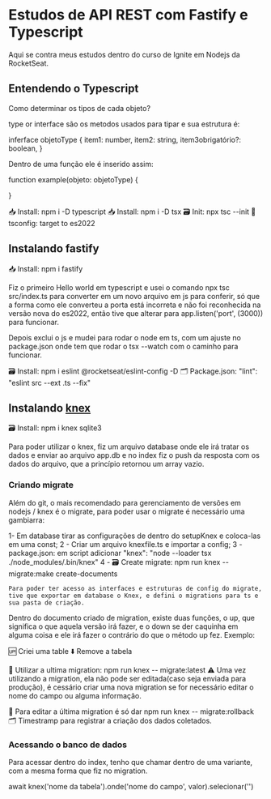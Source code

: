 # Estudos de API REST com Fastify e Typescript

Aqui se contra meus estudos dentro do curso de Ignite em Nodejs da RocketSeat.

## Entendendo o Typescript

Como determinar os tipos de cada objeto?

type or interface são os metodos usados para tipar e sua estrutura é:

inferface objetoType {
item1: number,
item2: string,
item3obrigatório?: boolean,
}

Dentro de uma função ele é inserido assim:

function example(objeto: objetoType) {

}

📥 Install: npm i -D typescript
📥 Install: npm i -D tsx
🗃️ Init: npx tsc --init
🔁 tsconfig: target to es2022

## Instalando fastify

📥 Install: npm i fastify

Fiz o primeiro Hello world em typescript e usei o comando npx tsc src/index.ts para converter em um novo arquivo em js para conferir, só que a forma como ele converteu a porta está incorreta e não foi reconhecida na versão nova do es2022, então tive que alterar para app.listen('port', (3000)) para funcionar.

Depois exclui o js e mudei para rodar o node em ts, com um ajuste no package.json onde tem que rodar o tsx --watch com o caminho para funcionar.

🗃️ Install: npm i eslint @rocketseat/eslint-config -D
🗂️ Package.json: "lint": "eslint src --ext .ts --fix"

## Instalando [knex](https://knexjs.org/guide/#node-js)

🗃️ Install: npm i knex sqlite3

Para poder utilizar o knex, fiz um arquivo database onde ele irá tratar os dados e enviar ao arquivo app.db e no index fiz o push da resposta com os dados do arquivo, que a princípio retornou um array vazio.

### Criando migrate

Além do git, o mais recomendado para gerenciamento de versões em nodejs / knex é o migrate, para poder usar o migrate é necessário uma gambiarra:

1- Em database tirar as configurações de dentro do setupKnex e coloca-las em uma const;
2 - Criar um arquivo knexfile.ts e importar a config;
3 - package.json: em script adicionar "knex": "node --loader tsx ./node_modules/.bin/knex"
4 - 🗃️ Create migrate: npm run knex -- migrate:make create-documents

    Para poder ter acesso as interfaces e estruturas de config do migrate, tive que exportar em database o Knex, e defini o migrations para ts e sua pasta de criação.

Dentro do documento criado de migration, existe duas funções, o up, que significa o que aquela versão irá fazer, e o down se der caquinha em alguma coisa e ele irá fazer o contrário do que o método up fez. Exemplo:

🆙 Criei uma table
⬇️ Remove a tabela

🔀 Utilizar a ultima migration: npm run knex -- migrate:latest
⚠️ Uma vez utilizando a migration, ela não pode ser editada(caso seja enviada para produção), é cessário criar uma nova migration se for necessário editar o nome do campo ou alguma informação.

📝 Para editar a última migration é só dar npm run knex -- migrate:rollback
🗂️ Timestramp para registrar a criação dos dados coletados.

### Acessando o banco de dados

Para acessar dentro do index, tenho que chamar dentro de uma variante, com a mesma forma que fiz no migration.

await knex('nome da tabela').onde('nome do campo', valor).selecionar('')
